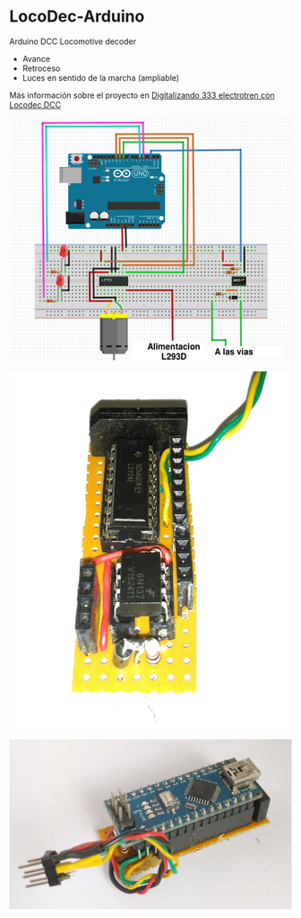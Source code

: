 # LocoDec-Arduino
Arduino DCC Locomotive decoder
<ul>
  <li>Avance</li>
  <li>Retroceso</li>
  <li>Luces en sentido de la marcha (ampliable)</li>
</ul>

Más información sobre el proyecto en <a href=http://lamaquetade.infotronikblog.com/digitalizando-333-electrotren-con-locodec-dcc.html>Digitalizando 333 electrotren con Locodec DCC</a>


![alt Arduino DCC LocoDec](https://github.com/Peyutron/LocoDec-Arduino/blob/main/Images/LocoDecoderArduino.png)

![alt Arduino DCC LocoDec](https://github.com/Peyutron/LocoDec-Arduino/blob/main/Images/LocoDec_333_Electrotren_digitalizar_01.jpg)

![alt Arduino DCC LocoDec](https://github.com/Peyutron/LocoDec-Arduino/blob/main/Images/LocoDec_333_Electrotren_digitalizar_02.jpg)


